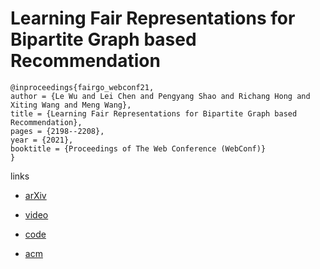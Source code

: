 # Learning Fair Representations for Bipartite Graph based Recommendation

```
@inproceedings{fairgo_webconf21,
author = {Le Wu and Lei Chen and Pengyang Shao and Richang Hong and Xiting Wang and Meng Wang},
title = {Learning Fair Representations for Bipartite Graph based Recommendation},
pages = {2198--2208},
year = {2021},
booktitle = {Proceedings of The Web Conference (WebConf)}
}
```

links
- [arXiv](https://arxiv.org/abs/2102.09140)
- [video](https://www.youtube.com/watch?v=yDGq1uOxHv8)
- [code](https://github.com/newlei/FairGo)

- [acm](https://dl.acm.org/doi/10.1145/3442381.3450015)